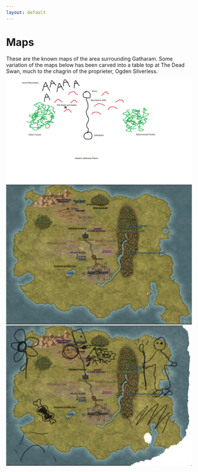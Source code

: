 ```yaml
---
layout: default
---
```

# Maps

These are the known maps of the area surrounding Gatharam. Some variation of the maps below has been carved into a table top at The Dead Swan, much to the chagrin of the proprieter, Ogden Silverless.

![Session 1](./assets/1.png)
![Session 8](./assets/6.png)
![Session 9](./assets/7.png)